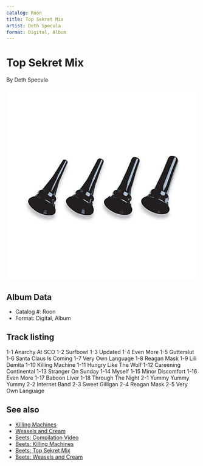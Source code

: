 ```yaml
---
catalog: Roon
title: Top Sekret Mix
artist: Deth Specula
format: Digital, Album
---
```


# Top Sekret Mix

By Deth Specula

![](../../assets/albumcovers/Deth_Specula-Top_Sekret_Mix.png)

## Album Data

- Catalog #: Roon
- Format: Digital, Album


## Track listing


1-1 Anarchy At SCO
1-2 Surfbowl
1-3 Updated
1-4 Even More
1-5 Gutterslut
1-6 Santa Claus Is Coming
1-7 Very Own Language
1-8 Reagan Mask
1-9 Lili Demita
1-10 Killing Machine
1-11 Hungry Like The Wolf
1-12 Careening Continental
1-13 Stranger On Sunday
1-14 Myself
1-15 Minor Discomfort
1-16 Even More
1-17 Baboon Liver
1-18 Through The Night
2-1 Yummy Yummy Yummy
2-2 Internet Band
2-3 Sweet Gilligan
2-4 Reagan Mask
2-5 Very Own Language


## See also

- [Killing Machines](Killing_Machines.md)
- [Weasels and Cream](Weasels_and_Cream.md)
- [Beets: Compilation Video](../../Beets/Deth_Specula/Compilation_Video.md)
- [Beets: Killing Machines](../../Beets/Deth_Specula/Killing_Machines.md)
- [Beets: Top Sekret Mix](../../Beets/Deth_Specula/Top_Sekret_Mix.md)
- [Beets: Weasels and Cream](../../Beets/Deth_Specula/Weasels_and_Cream.md)
